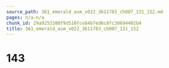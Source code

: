 ```yaml
---
source_path: 361_emerald_asm_v022_3611783_ch007_131_152.md
pages: n/a-n/a
chunk_id: 29a9253380f9d510fce84b7ed6c8fc30694402b4
title: 361_emerald_asm_v022_3611783_ch007_131_152
---
```

# 143
